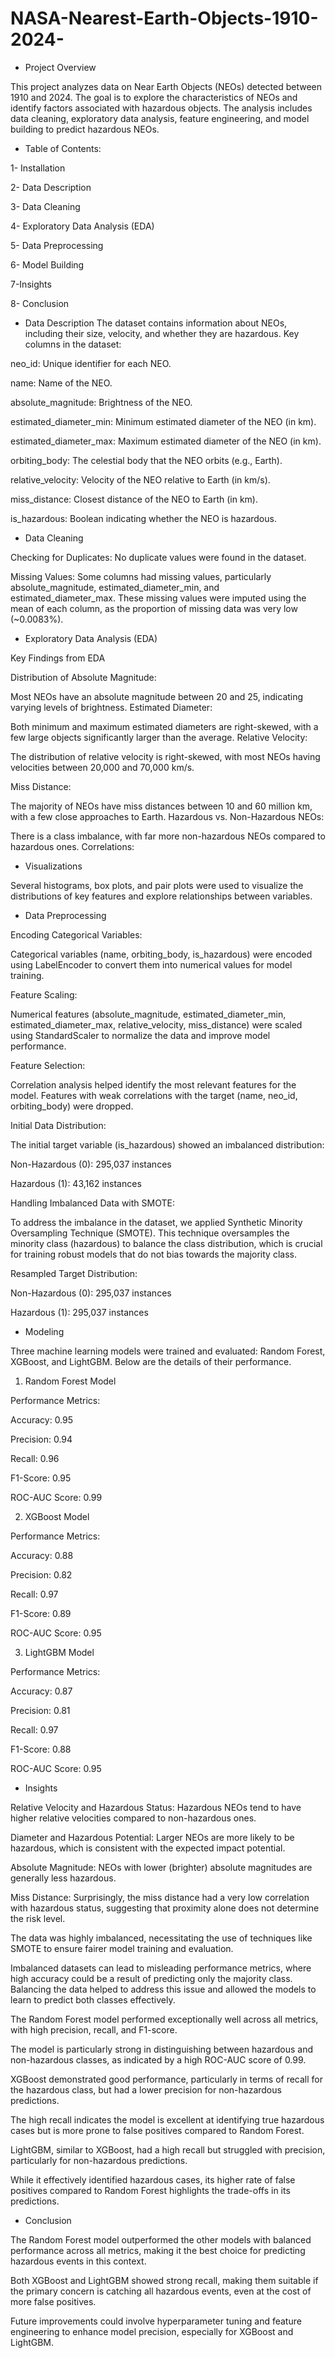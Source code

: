 # NASA-Nearest-Earth-Objects-1910-2024-

- Project Overview

This project analyzes data on Near Earth Objects (NEOs) detected between 1910 and 2024. The goal is to explore the characteristics of NEOs and identify factors associated with hazardous objects. The analysis includes data cleaning, exploratory data analysis, feature engineering, and model building to predict hazardous NEOs.

- Table of Contents:

1- Installation

2- Data Description

3- Data Cleaning

4- Exploratory Data Analysis (EDA)

5- Data Preprocessing

6- Model Building

7-Insights

8- Conclusion


- Data Description
The dataset contains information about NEOs, including their size, velocity, and whether they are hazardous. Key columns in the dataset:

neo_id: Unique identifier for each NEO.

name: Name of the NEO.

absolute_magnitude: Brightness of the NEO.

estimated_diameter_min: Minimum estimated diameter of the NEO (in km).

estimated_diameter_max: Maximum estimated diameter of the NEO (in km).

orbiting_body: The celestial body that the NEO orbits (e.g., Earth).

relative_velocity: Velocity of the NEO relative to Earth (in km/s).

miss_distance: Closest distance of the NEO to Earth (in km).

is_hazardous: Boolean indicating whether the NEO is hazardous.

- Data Cleaning

Checking for Duplicates: No duplicate values were found in the dataset.

Missing Values: Some columns had missing values, particularly absolute_magnitude, estimated_diameter_min, and estimated_diameter_max. These missing values were imputed using the mean of each column, as the proportion of missing data was very low (~0.0083%).

- Exploratory Data Analysis (EDA)

Key Findings from EDA

Distribution of Absolute Magnitude:

Most NEOs have an absolute magnitude between 20 and 25, indicating varying levels of brightness.
Estimated Diameter:

Both minimum and maximum estimated diameters are right-skewed, with a few large objects significantly larger than the average.
Relative Velocity:

The distribution of relative velocity is right-skewed, with most NEOs having velocities between 20,000 and 70,000 km/s.

Miss Distance:

The majority of NEOs have miss distances between 10 and 60 million km, with a few close approaches to Earth.
Hazardous vs. Non-Hazardous NEOs:

There is a class imbalance, with far more non-hazardous NEOs compared to hazardous ones.
Correlations:

- Visualizations

Several histograms, box plots, and pair plots were used to visualize the distributions of key features and explore relationships between variables.

- Data Preprocessing

Encoding Categorical Variables:

Categorical variables (name, orbiting_body, is_hazardous) were encoded using LabelEncoder to convert them into numerical values for model training.

Feature Scaling:

Numerical features (absolute_magnitude, estimated_diameter_min, estimated_diameter_max, relative_velocity, miss_distance) were scaled using StandardScaler to normalize the data and improve model performance.

Feature Selection:

Correlation analysis helped identify the most relevant features for the model. Features with weak correlations with the target (name, neo_id, orbiting_body) were dropped.

Initial Data Distribution:

The initial target variable (is_hazardous) showed an imbalanced distribution:

Non-Hazardous (0): 295,037 instances

Hazardous (1): 43,162 instances

Handling Imbalanced Data with SMOTE:

To address the imbalance in the dataset, we applied Synthetic Minority Oversampling Technique (SMOTE). This technique oversamples the minority class (hazardous) to balance the class distribution, which is crucial for training robust models that do not bias towards the majority class.

Resampled Target Distribution:

Non-Hazardous (0): 295,037 instances

Hazardous (1): 295,037 instances

- Modeling

Three machine learning models were trained and evaluated: Random Forest, XGBoost, and LightGBM. Below are the details of their performance.

1. Random Forest Model

Performance Metrics:

Accuracy: 0.95

Precision: 0.94

Recall: 0.96

F1-Score: 0.95

ROC-AUC Score: 0.99

2. XGBoost Model

Performance Metrics:

Accuracy: 0.88

Precision: 0.82

Recall: 0.97

F1-Score: 0.89

ROC-AUC Score: 0.95

3. LightGBM Model

Performance Metrics:

Accuracy: 0.87

Precision: 0.81

Recall: 0.97

F1-Score: 0.88

ROC-AUC Score: 0.95

- Insights

Relative Velocity and Hazardous Status:
Hazardous NEOs tend to have higher relative velocities compared to non-hazardous ones.

Diameter and Hazardous Potential:
Larger NEOs are more likely to be hazardous, which is consistent with the expected impact potential.

Absolute Magnitude:
NEOs with lower (brighter) absolute magnitudes are generally less hazardous.

Miss Distance:
Surprisingly, the miss distance had a very low correlation with hazardous status, suggesting that proximity alone does not determine the risk level.

The data was highly imbalanced, necessitating the use of techniques like SMOTE to ensure fairer model training and evaluation.

Imbalanced datasets can lead to misleading performance metrics, where high accuracy could be a result of predicting only the majority class. Balancing the data helped to address this issue and allowed the models to learn to predict both classes effectively.

The Random Forest model performed exceptionally well across all metrics, with high precision, recall, and F1-score.

The model is particularly strong in distinguishing between hazardous and non-hazardous classes, as indicated by a high ROC-AUC score of 0.99.

XGBoost demonstrated good performance, particularly in terms of recall for the hazardous class, but had a lower precision for non-hazardous predictions.

The high recall indicates the model is excellent at identifying true hazardous cases but is more prone to false positives compared to Random Forest.

LightGBM, similar to XGBoost, had a high recall but struggled with precision, particularly for non-hazardous predictions.

While it effectively identified hazardous cases, its higher rate of false positives compared to Random Forest highlights the trade-offs in its predictions.

- Conclusion

The Random Forest model outperformed the other models with balanced performance across all metrics, making it the best choice for predicting hazardous events in this context.

Both XGBoost and LightGBM showed strong recall, making them suitable if the primary concern is catching all hazardous events, even at the cost of more false positives.

Future improvements could involve hyperparameter tuning and feature engineering to enhance model precision, especially for XGBoost and LightGBM.
